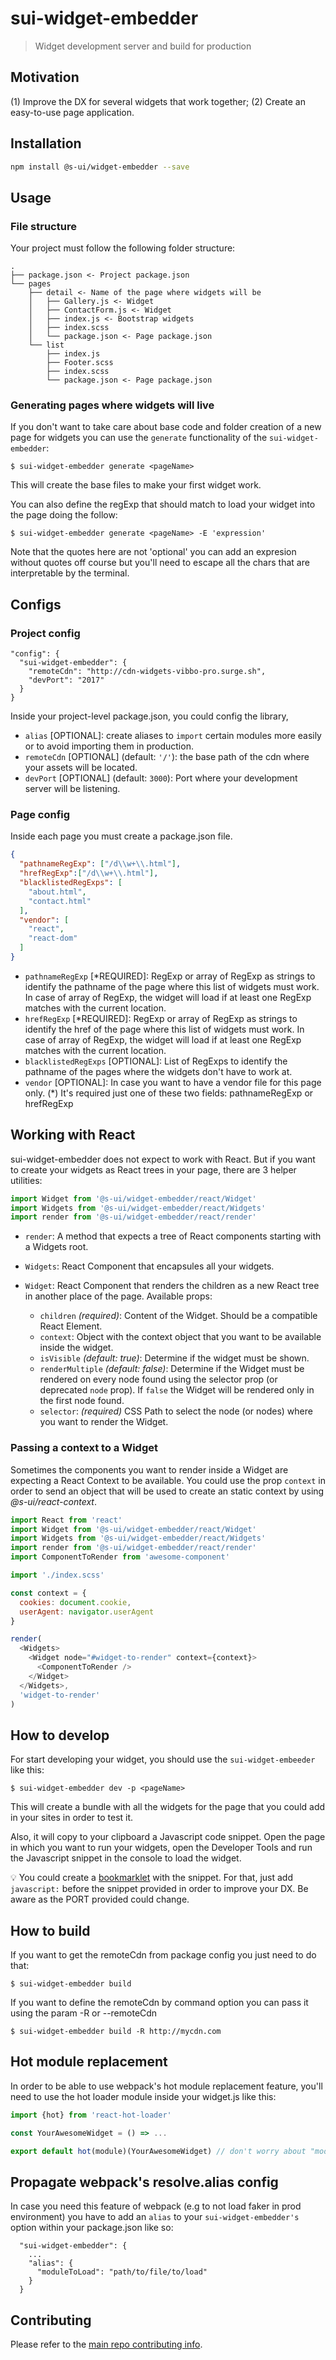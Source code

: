 # sui-widget-embedder

> Widget development server and build for production

## Motivation

(1) Improve the DX for several widgets that work together; (2) Create an easy-to-use page application.

## Installation

```sh
npm install @s-ui/widget-embedder --save
```

## Usage

### File structure

Your project must follow the following folder structure:

```
.
├── package.json <- Project package.json
└── pages
    ├── detail <- Name of the page where widgets will be
    │   ├── Gallery.js <- Widget
    │   ├── ContactForm.js <- Widget
    │   ├── index.js <- Bootstrap widgets
    │   ├── index.scss
    │   └── package.json <- Page package.json
    └── list
        ├── index.js
        ├── Footer.scss
        ├── index.scss
        └── package.json <- Page package.json
```

### Generating pages where widgets will live

If you don't want to take care about base code and folder creation of a new page for widgets you can use the `generate` functionality of the `sui-widget-embedder`:

```
$ sui-widget-embedder generate <pageName>
```

This will create the base files to make your first widget work.

You can also define the regExp that should match to load your widget into the page doing the follow:

```
$ sui-widget-embedder generate <pageName> -E 'expression'
```

Note that the quotes here are not 'optional' you can add an expresion without quotes off course but you'll need to escape all the chars that are interpretable by the terminal.

## Configs

### Project config

```
"config": {
  "sui-widget-embedder": {
    "remoteCdn": "http://cdn-widgets-vibbo-pro.surge.sh",
    "devPort": "2017"
  }
}
```

Inside your project-level package.json, you could config the library,

- `alias` [OPTIONAL]: create aliases to `import` certain modules more easily or to avoid importing them in production.
- `remoteCdn` [OPTIONAL] (default: `'/'`): the base path of the cdn where your assets will be located.
- `devPort` [OPTIONAL] (default: `3000`): Port where your development server will be listening.

### Page config

Inside each page you must create a package.json file.

```json
{
  "pathnameRegExp": ["/d\\w+\\.html"],
  "hrefRegExp":["/d\\w+\\.html"],
  "blacklistedRegExps": [
    "about.html",
    "contact.html"
  ],
  "vendor": [
    "react",
    "react-dom"
  ]
}
```

- `pathnameRegExp` [*REQUIRED]: RegExp or array of RegExp as strings to identify the pathname of the page where this list of widgets must work. In case of array of RegExp, the widget will load if at least one RegExp matches with the current location.
- `hrefRegExp` [*REQUIRED]: RegExp or array of RegExp as strings to identify the href of the page where this list of widgets must work. In case of array of RegExp, the widget will load if at least one RegExp matches with the current location.
- `blacklistedRegExps` [OPTIONAL]: List of RegExps to identify the pathname of the pages where the widgets don't have to work at.
- `vendor` [OPTIONAL]: In case you want to have a vendor file for this page only.
(*) It's required just one of these two fields: pathnameRegExp or hrefRegExp

## Working with React

sui-widget-embedder does not expect to work with React. But if you want to create your widgets as React trees in your page, there are 3 helper utilities:

```js
import Widget from '@s-ui/widget-embedder/react/Widget'
import Widgets from '@s-ui/widget-embedder/react/Widgets'
import render from '@s-ui/widget-embedder/react/render'
```

- `render`: A method that expects a tree of React components starting with a Widgets root.

- `Widgets`: React Component that encapsules all your widgets.

- `Widget`: React Component that renders the children as a new React tree in another place of the page. Available props:
  * `children` *(required)*: Content of the Widget. Should be a compatible React Element.
  * `context`: Object with the context object that you want to be available inside the widget.
  * `isVisible` *(default: true)*: Determine if the widget must be shown.
  * `renderMultiple` *(default: false)*: Determine if the Widget must be rendered on every node found using the selector prop (or deprecated `node` prop). If `false` the Widget will be rendered only in the first node found.
  * `selector`: *(required)* CSS Path to select the node (or nodes) where you want to render the Widget.

### Passing a context to a Widget

Sometimes the components you want to render inside a Widget are expecting a React Context to be available. You could use the prop `context` in order to send an object that will be used to create an static context by using *@s-ui/react-context*.

```js
import React from 'react'
import Widget from '@s-ui/widget-embedder/react/Widget'
import Widgets from '@s-ui/widget-embedder/react/Widgets'
import render from '@s-ui/widget-embedder/react/render'
import ComponentToRender from 'awesome-component'

import './index.scss'

const context = {
  cookies: document.cookie,
  userAgent: navigator.userAgent
}

render(
  <Widgets>
    <Widget node="#widget-to-render" context={context}>
      <ComponentToRender />
    </Widget>
  </Widgets>,
  'widget-to-render'
)
```

## How to develop

For start developing your widget, you should use the `sui-widget-embeeder` like this:

```
$ sui-widget-embedder dev -p <pageName>
```

This will create a bundle with all the widgets for the page that you could add in your sites in order to test it.

Also, it will copy to your clipboard a Javascript code snippet. Open the page in which you want to run your widgets, open the Developer Tools and run the Javascript snippet in the console to load the widget.

💡 You could create a [bookmarklet](https://en.wikipedia.org/wiki/Bookmarklet) with the snippet. For that, just add `javascript:` before the snippet provided in order to improve your DX. Be aware as the PORT provided could change.

## How to build

If you want to get the remoteCdn from package config you just need to do that:

```
$ sui-widget-embedder build
```

If you want to define the remoteCdn by command option you can pass it using the param -R or --remoteCdn

```
$ sui-widget-embedder build -R http://mycdn.com
```

## Hot module replacement

In order to be able to use webpack's hot module replacement feature, you'll need to use the hot loader module inside your widget.js like this:

```js
import {hot} from 'react-hot-loader'

const YourAwesomeWidget = () => ...

export default hot(module)(YourAwesomeWidget) // don't worry about "module", it will work thanks to webpack
```

## Propagate webpack's resolve.alias config

In case you need this feature of webpack (e.g to not load faker in prod environment) you have to add an `alias` to your `sui-widget-embedder's` option within your package.json like so:

```
  "sui-widget-embedder": {
    ...
    "alias": {
      "moduleToLoad": "path/to/file/to/load"
    }
  }
```

## Contributing

Please refer to the [main repo contributing info](https://github.com/SUI-Components/sui/blob/master/CONTRIBUTING.md).
